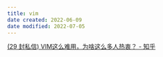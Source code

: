 ```yaml
---
title: vim
date created: 2022-06-09
date modified: 2022-07-05
---
```


[(29 封私信) VIM这么难用，为啥这么多人热衷？ - 知乎](cubox://card?id=ff80808181224aa001812341839b27a3)

